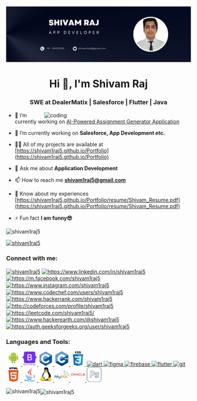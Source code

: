 ![logo](https://github.com/shivam1raj5/shivam1raj5/blob/main/Cover%20Photo.png)
<h1 align="center">Hi 👋, I'm Shivam Raj</h1>
<h3 align="center">SWE at DealerMatix | Salesforce | Flutter | Java</h3>

<img align="right" alt="coding" width="400" src="https://user-images.githubusercontent.com/55389276/140866485-8fb1c876-9a8f-4d6a-98dc-08c4981eaf70.gif">

- 🔭 I’m currently working on [AI-Powered Assignment Generator Application](https://github.com/shivam1raj5/AI_Powered_Assignment_Application_Flutter)

- 🌱 I’m currently working on **Salesforce, App Development etc.**

- 👨‍💻 All of my projects are available at [https://shivam1raj5.github.io/Portfolio](https://shivam1raj5.github.io/Portfolio)

- 💬 Ask me about **Application Development**

- 📫 How to reach me **shivam1raj5@gmail.com**

- 📄 Know about my experiences [https://shivam1raj5.github.io/Portfolio/resume/Shivam_Resume.pdf](https://shivam1raj5.github.io/Portfolio/resume/Shivam_Resume.pdf)

- ⚡ Fun fact **I am funny😎**


<p align="left"> <img src="https://komarev.com/ghpvc/?username=shivam1raj5&label=Profile%20views&color=0e75b6&style=flat" alt="shivam1raj5" /> </p>

<p align="left"> <a href="https://github.com/ryo-ma/github-profile-trophy"><img src="https://github-profile-trophy.vercel.app/?username=shivam1raj5" alt="shivam1raj5" /></a> </p>


<h3 align="left">Connect with me:</h3>
<p align="left">
<a href="https://twitter.com/shivam1raj5" target="blank"><img align="center" src="https://raw.githubusercontent.com/rahuldkjain/github-profile-readme-generator/master/src/images/icons/Social/twitter.svg" alt="shivam1raj5" height="30" width="40" /></a>
<a href="https://www.linkedin.com/in/shivam1raj5" target="blank"><img align="center" src="https://raw.githubusercontent.com/rahuldkjain/github-profile-readme-generator/master/src/images/icons/Social/linked-in-alt.svg" alt="https://www.linkedin.com/in/shivam1raj5" height="30" width="40" /></a>
<a href="https://m.facebook.com/shivam1raj5" target="blank"><img align="center" src="https://raw.githubusercontent.com/rahuldkjain/github-profile-readme-generator/master/src/images/icons/Social/facebook.svg" alt="https://m.facebook.com/shivam1raj5" height="30" width="40" /></a>
<a href="https://www.instagram.com/shivam1raj5" target="blank"><img align="center" src="https://raw.githubusercontent.com/rahuldkjain/github-profile-readme-generator/master/src/images/icons/Social/instagram.svg" alt="https://www.instagram.com/shivam1raj5" height="30" width="40" /></a>
<a href="https://www.codechef.com/users/shivam1raj5" target="blank"><img align="center" src="https://cdn.jsdelivr.net/npm/simple-icons@3.1.0/icons/codechef.svg" alt="https://www.codechef.com/users/shivam1raj5" height="30" width="40" /></a>
<a href="https://www.hackerrank.com/shivam1raj5" target="blank"><img align="center" src="https://raw.githubusercontent.com/rahuldkjain/github-profile-readme-generator/master/src/images/icons/Social/hackerrank.svg" alt="https://www.hackerrank.com/shivam1raj5" height="30" width="40" /></a>
<a href="http://codeforces.com/profile/shivam1raj5" target="blank"><img align="center" src="https://raw.githubusercontent.com/rahuldkjain/github-profile-readme-generator/master/src/images/icons/Social/codeforces.svg" alt="http://codeforces.com/profile/shivam1raj5" height="30" width="40" /></a>
<a href="https://leetcode.com/shivam1raj5/" target="blank"><img align="center" src="https://raw.githubusercontent.com/rahuldkjain/github-profile-readme-generator/master/src/images/icons/Social/leet-code.svg" alt="https://leetcode.com/shivam1raj5/" height="30" width="40" /></a>
<a href="https://www.hackerearth.com/@shivam1raj5" target="blank"><img align="center" src="https://raw.githubusercontent.com/rahuldkjain/github-profile-readme-generator/master/src/images/icons/Social/hackerearth.svg" alt="https://www.hackerearth.com/@shivam1raj5" height="30" width="40" /></a>
<a href="https://auth.geeksforgeeks.org/user/shivam1raj5" target="blank"><img align="center" src="https://raw.githubusercontent.com/rahuldkjain/github-profile-readme-generator/master/src/images/icons/Social/geeks-for-geeks.svg" alt="https://auth.geeksforgeeks.org/user/shivam1raj5" height="30" width="40" /></a>
</p>

<h3 align="left">Languages and Tools:</h3>
<p align="left"> <a href="https://developer.android.com" target="_blank" rel="noreferrer"> <img src="https://raw.githubusercontent.com/devicons/devicon/master/icons/android/android-original-wordmark.svg" alt="android" width="40" height="40"/> </a> <a href="https://getbootstrap.com" target="_blank" rel="noreferrer"> <img src="https://raw.githubusercontent.com/devicons/devicon/master/icons/bootstrap/bootstrap-plain-wordmark.svg" alt="bootstrap" width="40" height="40"/> </a> <a href="https://www.cprogramming.com/" target="_blank" rel="noreferrer"> <img src="https://raw.githubusercontent.com/devicons/devicon/master/icons/c/c-original.svg" alt="c" width="40" height="40"/> </a> <a href="https://www.w3schools.com/cpp/" target="_blank" rel="noreferrer"> <img src="https://raw.githubusercontent.com/devicons/devicon/master/icons/cplusplus/cplusplus-original.svg" alt="cplusplus" width="40" height="40"/> </a> <a href="https://www.w3schools.com/css/" target="_blank" rel="noreferrer"> <img src="https://raw.githubusercontent.com/devicons/devicon/master/icons/css3/css3-original-wordmark.svg" alt="css3" width="40" height="40"/> </a> <a href="https://dart.dev" target="_blank" rel="noreferrer"> <img src="https://www.vectorlogo.zone/logos/dartlang/dartlang-icon.svg" alt="dart" width="40" height="40"/> </a> <a href="https://www.figma.com/" target="_blank" rel="noreferrer"> <img src="https://www.vectorlogo.zone/logos/figma/figma-icon.svg" alt="figma" width="40" height="40"/> </a> <a href="https://firebase.google.com/" target="_blank" rel="noreferrer"> <img src="https://www.vectorlogo.zone/logos/firebase/firebase-icon.svg" alt="firebase" width="40" height="40"/> </a> <a href="https://flutter.dev" target="_blank" rel="noreferrer"> <img src="https://www.vectorlogo.zone/logos/flutterio/flutterio-icon.svg" alt="flutter" width="40" height="40"/> </a> <a href="https://git-scm.com/" target="_blank" rel="noreferrer"> <img src="https://www.vectorlogo.zone/logos/git-scm/git-scm-icon.svg" alt="git" width="40" height="40"/> </a> <a href="https://www.w3.org/html/" target="_blank" rel="noreferrer"> <img src="https://raw.githubusercontent.com/devicons/devicon/master/icons/html5/html5-original-wordmark.svg" alt="html5" width="40" height="40"/> </a> <a href="https://www.java.com" target="_blank" rel="noreferrer"> <img src="https://raw.githubusercontent.com/devicons/devicon/master/icons/java/java-original.svg" alt="java" width="40" height="40"/> </a> <a href="https://www.linux.org/" target="_blank" rel="noreferrer"> <img src="https://raw.githubusercontent.com/devicons/devicon/master/icons/linux/linux-original.svg" alt="linux" width="40" height="40"/> </a> <a href="https://www.mysql.com/" target="_blank" rel="noreferrer"> <img src="https://raw.githubusercontent.com/devicons/devicon/master/icons/mysql/mysql-original-wordmark.svg" alt="mysql" width="40" height="40"/> </a> <a href="https://www.oracle.com/" target="_blank" rel="noreferrer"> <img src="https://raw.githubusercontent.com/devicons/devicon/master/icons/oracle/oracle-original.svg" alt="oracle" width="40" height="40"/> </a> <a href="https://www.photoshop.com/en" target="_blank" rel="noreferrer"> <img src="https://raw.githubusercontent.com/devicons/devicon/master/icons/photoshop/photoshop-line.svg" alt="photoshop" width="40" height="40"/> </a> </p>

<p><img align="left" src="https://github-readme-stats.vercel.app/api/top-langs?username=shivam1raj5&show_icons=true&locale=en&layout=compact" alt="shivam1raj5" /></p>


<p><img align="center" src="https://github-readme-streak-stats.herokuapp.com/?user=shivam1raj5&" alt="shivam1raj5" /></p>
